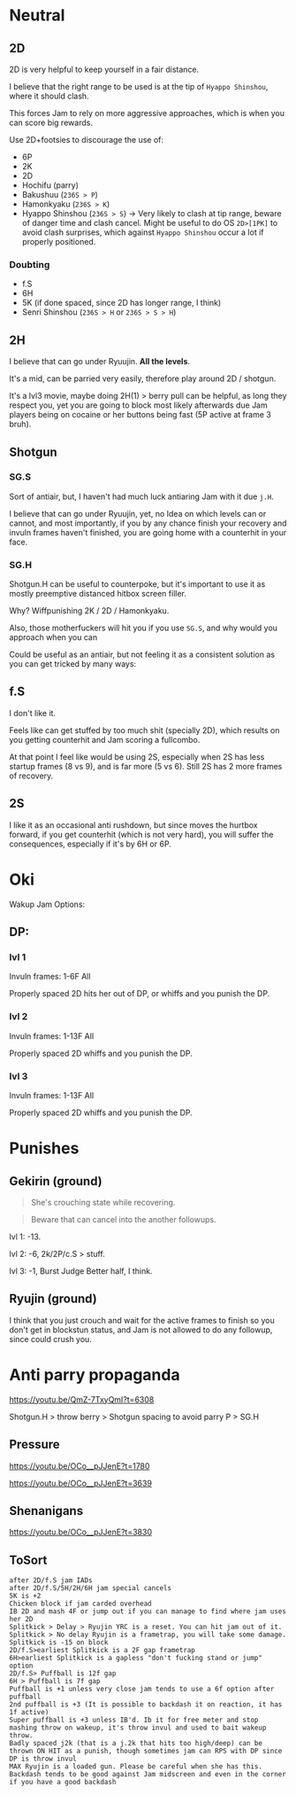 
# Neutral

## 2D

2D is very helpful to keep yourself in a fair distance.

I believe that the right range to be used is at the tip of `Hyappo Shinshou`, where it should clash.

This forces Jam to rely on more aggressive approaches, which is when you can score big rewards. 


Use 2D+footsies to discourage the use of:

- 6P
- 2K
- 2D
- Hochifu (parry)
- Bakushuu (`236S > P`)
- Hamonkyaku (`236S > K`)
- Hyappo Shinshou (`236S > S`) -> Very likely to clash at tip range, beware of danger time and clash cancel. Might be useful to do OS `2D>[1PK]` to avoid clash surprises, which against `Hyappo Shinshou` occur a lot if properly positioned.

### Doubting

- f.S
- 6H
- 5K (if done spaced, since 2D has longer range, I think)
- Senri Shinshou (`236S > H` or `236S > S > H`)


## 2H

I believe that can go under Ryuujin. **All the levels**.

It's a mid, can be parried very easily, therefore play around 2D / shotgun.

It's a lvl3 movie, maybe doing 2H(1) > berry pull can be helpful, as long they respect you, yet you are going to block most likely afterwards due Jam players being on cocaine or her buttons being fast (5P active at frame 3 bruh).

## Shotgun

### SG.S

Sort of antiair, but, I haven't had much luck antiaring Jam with it due `j.H`.

I believe that can go under Ryuujin, yet, no Idea on which levels can or cannot, and most importantly, if you by any chance finish your recovery and invuln frames haven't finished, you are going home with a counterhit in your face.

### SG.H

Shotgun.H can be useful to counterpoke, but it's important to use it as mostly preemptive distanced hitbox screen filler.

Why? Wiffpunishing 2K / 2D / Hamonkyaku.

Also, those motherfuckers will hit you if you use `SG.S`, and why would you approach when you can 

Could be useful as an antiair, but not feeling it as a consistent solution as you can get tricked by many ways:

## f.S

I don't like it.

Feels like can get stuffed by too much shit (specially 2D), which results on you getting counterhit and Jam scoring a fullcombo.

At that point I feel like would be using 2S, especially when 2S has less startup frames (8 vs 9), and is far more (5 vs 6). Still 2S has 2 more frames of recovery.

## 2S

I like it as an occasional anti rushdown, but since moves the hurtbox forward, if you get counterhit (which is not very hard), you will suffer the consequences, especially if it's by 6H or 6P.

# Oki

Wakup Jam Options:

## DP:

### lvl 1

Invuln frames: 1-6F All

Properly spaced 2D hits her out of DP, or whiffs and you punish the DP.

### lvl 2

Invuln frames: 1-13F All

Properly spaced 2D whiffs and you punish the DP.

### lvl 3

Invuln frames: 1-13F All

Properly spaced 2D whiffs and you punish the DP.


# Punishes

## Gekirin (ground)

> She's crouching state while recovering.
 
> Beware that can cancel into the another followups.

lvl 1: -13.

lvl 2: -6, 2k/2P/c.S > stuff.

lvl 3: -1, Burst Judge Better half, I think.

## Ryujin (ground)

I think that you just crouch and wait for the active frames to finish so you don't get in blockstun status, and Jam is not allowed to do any followup, since could crush you.

# Anti parry propaganda

https://youtu.be/QmZ-7TxyQmI?t=6308

Shotgun.H > throw berry > Shotgun spacing to avoid parry P > SG.H

## Pressure

https://youtu.be/OCo__pJJenE?t=1780


https://youtu.be/OCo__pJJenE?t=3639


## Shenanigans

https://youtu.be/OCo__pJJenE?t=3830




## ToSort

```
after 2D/f.S jam IADs
after 2D/f.S/5H/2H/6H jam special cancels
5K is +2
Chicken block if jam carded overhead
IB 2D and mash 4F or jump out if you can manage to find where jam uses her 2D
Splitkick > Delay > Ryujin YRC is a reset. You can hit jam out of it. Splitkick > No delay Ryujin is a frametrap, you will take some damage.
Splitkick is -15 on block
2D/f.S>earliest Splitkick is a 2F gap frametrap
6H>earliest Splitkick is a gapless "don't fucking stand or jump" option
2D/f.S> Puffball is 12f gap
6H > Puffball is 7f gap
Puffball is +1 unless very close jam tends to use a 6f option after puffball
2nd puffball is +3 (It is possible to backdash it on reaction, it has 1f active)
Super puffball is +3 unless IB'd. Ib it for free meter and stop mashing throw on wakeup, it's throw invul and used to bait wakeup throw.
Badly spaced j2k (that is a j.2k that hits too high/deep) can be thrown ON HIT as a punish, though sometimes jam can RPS with DP since DP is throw invul
MAX Ryujin is a loaded gun. Please be careful when she has this.
Backdash tends to be good against Jam midscreen and even in the corner if you have a good backdash 
```